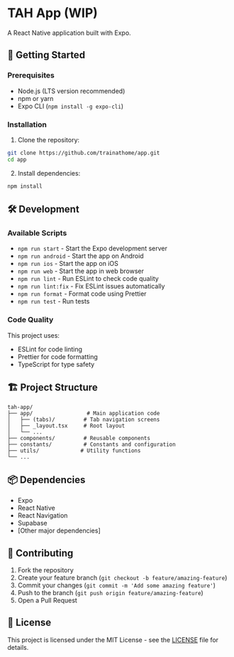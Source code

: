 # TAH App (WIP)

A React Native application built with Expo.

## 🚀 Getting Started

### Prerequisites

- Node.js (LTS version recommended)
- npm or yarn
- Expo CLI (`npm install -g expo-cli`)

### Installation

1. Clone the repository:

```bash
git clone https://github.com/trainathome/app.git
cd app
```

2. Install dependencies:

```bash
npm install
```

## 🛠 Development

### Available Scripts

- `npm run start` - Start the Expo development server
- `npm run android` - Start the app on Android
- `npm run ios` - Start the app on iOS
- `npm run web` - Start the app in web browser
- `npm run lint` - Run ESLint to check code quality
- `npm run lint:fix` - Fix ESLint issues automatically
- `npm run format` - Format code using Prettier
- `npm run test` - Run tests

### Code Quality

This project uses:

- ESLint for code linting
- Prettier for code formatting
- TypeScript for type safety

## 🏗 Project Structure

```
tah-app/
├── app/                 # Main application code
│   ├── (tabs)/         # Tab navigation screens
│   ├── _layout.tsx     # Root layout
│   └── ...
├── components/         # Reusable components
├── constants/          # Constants and configuration
├── utils/             # Utility functions
└── ...
```

## 📦 Dependencies

- Expo
- React Native
- React Navigation
- Supabase
- [Other major dependencies]

## 🤝 Contributing

1. Fork the repository
2. Create your feature branch (`git checkout -b feature/amazing-feature`)
3. Commit your changes (`git commit -m 'Add some amazing feature'`)
4. Push to the branch (`git push origin feature/amazing-feature`)
5. Open a Pull Request

## 📄 License

This project is licensed under the MIT License - see the [LICENSE](LICENSE) file for details.
